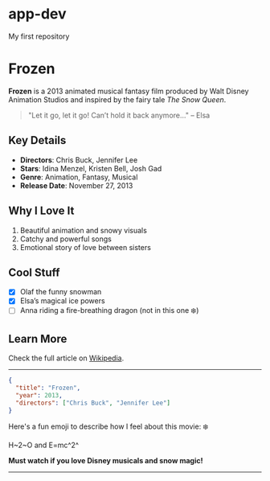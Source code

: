 # app-dev  
My first repository  
# Frozen

**Frozen** is a 2013 animated musical fantasy film produced by Walt Disney Animation Studios and inspired by the fairy tale *The Snow Queen*.

> "Let it go, let it go! Can’t hold it back anymore..." – Elsa

## Key Details

- **Directors**: Chris Buck, Jennifer Lee  
- **Stars**: Idina Menzel, Kristen Bell, Josh Gad  
- **Genre**: Animation, Fantasy, Musical  
- **Release Date**: November 27, 2013

## Why I Love It

1. Beautiful animation and snowy visuals  
2. Catchy and powerful songs  
3. Emotional story of love between sisters

## Cool Stuff

- [x] Olaf the funny snowman  
- [x] Elsa’s magical ice powers  
- [ ] Anna riding a fire-breathing dragon (not in this one ❄️)

## Learn More  
Check the full article on [Wikipedia](https://en.wikipedia.org/wiki/Frozen_(2013_film)).

---

```json
{
  "title": "Frozen",
  "year": 2013,
  "directors": ["Chris Buck", "Jennifer Lee"]
}
```

Here's a fun emoji to describe how I feel about this movie: ❄️

H~2~O and E=mc^2^

**Must watch if you love Disney musicals and snow magic!**

---
